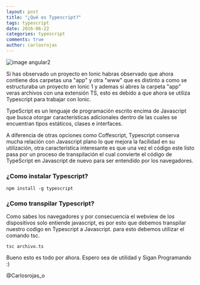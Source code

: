 ```yaml
---
layout: post
title: "¿Qué es Typescript?"
tags: typescript  
date: 2016-06-22
categories: typescript
comments: true
author: carlosrojas
---
```


<img src="http://i.imgur.com/yFY9ETL.png" class="img-responsive" alt="image angular2"/>

Si has observado un proyecto en Ionic habras observado que ahora contiene dos carpetas una "app" y otra "www" que es distinto a como se estructuraba un proyecto en Ionic 1 y ademas si abres la carpeta "app" veras archivos con una extensión TS, esto 
es debido a que ahora se utiliza Typescript para trabajar con Ionic.

TypeScript es un lenguaje de programación escrito encima de Javascript que busca otorgar características adicionales dentro de las cuales se encuentran tipos estáticos, clases e interfaces. 

A diferencia de otras opciones como Coffescript, Typescript 
conserva mucha relación con Javascript plano lo que mejora la facilidad en su utilización,  otra característica interesante es que una vez el código este listo pasa por un proceso de transpilación el cual convierte el código de TypeScript en Javascript 
de nuevo para ser entendido por los navegadores.

### ¿Como instalar Typescript?


`
npm install -g typescript
`

### ¿Como transpilar Typescript?

Como sabes los navegadores y por consecuencia el webview de los dispositivos solo entiende javascript, es por esto que debemos transpilar nuestro codigo en Typescript a Javascript. para esto debemos utilizar el comando tsc.

`
tsc archivo.ts
`


Bueno esto es todo por ahora. Espero sea de utilidad y Sigan Programando :) 

@Carlosrojas_o

